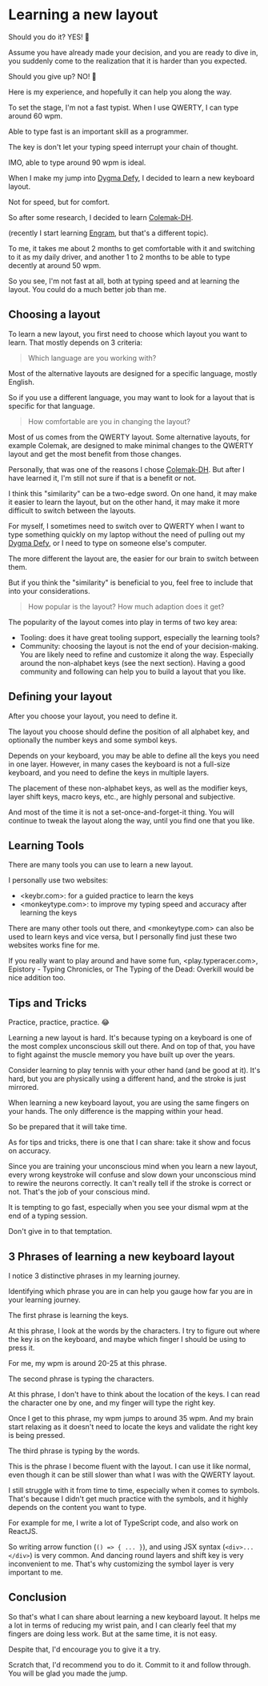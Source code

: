 # Learning a new layout

Should you do it? YES! 💯

Assume you have already made your decision, and you are ready to dive in,
you suddenly come to the realization that it is harder than you expected.

Should you give up? NO! 🙅

Here is my experience, and hopefully it can help you along the way.

To set the stage, I'm not a fast typist.
When I use QWERTY, I can type around 60 wpm.

Able to type fast is an important skill as a programmer.

The key is don't let your typing speed interrupt your chain of thought.

IMO, able to type around 90 wpm is ideal.

When I make my jump into [Dygma Defy],
I decided to learn a new keyboard layout.

Not for speed, but for comfort.

So after some research, I decided to learn [Colemak-DH].

(recently I start learning [Engram](https://engram.dev/), but that's a different topic).

To me, it takes me about 2 months to get comfortable with it and switching to it as my daily driver,
and another 1 to 2 months to be able to type decently at around 50 wpm.

So you see, I'm not fast at all, both at typing speed and at learning the layout.
You could do a much better job than me.

## Choosing a layout

To learn a new layout, you first need to choose which layout you want to learn.
That mostly depends on 3 criteria:

> Which language are you working with?

Most of the alternative layouts are designed for a specific language,
mostly English.

So if you use a different language, you may want to look for a layout that is specific for that language.

> How comfortable are you in changing the layout?

Most of us comes from the QWERTY layout.
Some alternative layouts,
for example Colemak,
are designed to make minimal changes to the QWERTY layout and get the most benefit from those changes.

Personally, that was one of the reasons I chose [Colemak-DH].
But after I have learned it, I'm still not sure if that is a benefit or not.

I think this "similarity" can be a two-edge sword.
On one hand, it may make it easier to learn the layout,
but on the other hand, it may make it more difficult to switch between the layouts.

For myself, I sometimes need to switch over to QWERTY when I want to type something quickly on my laptop without the need of pulling out my [Dygma Defy],
or I need to type on someone else's computer.

The more different the layout are, the easier for our brain to switch between them.

But if you think the "similarity" is beneficial to you, feel free to include that into your considerations.

> How popular is the layout? How much adaption does it get?

The popularity of the layout comes into play in terms of two key area:

- Tooling: does it have great tooling support, especially the learning tools?
- Community: choosing the layout is not the end of your decision-making. You are likely need to refine and customize it along the way.
  Especially around the non-alphabet keys (see the next section). Having a good community and following can help you to build a layout that you like.

## Defining your layout

After you choose your layout, you need to define it.

The layout you choose should define the position of all alphabet key,
and optionally the number keys and some symbol keys.

Depends on your keyboard, you may be able to define all the keys you need in one layer.
However, in many cases the keyboard is not a full-size keyboard, and you need to define the keys in multiple layers.

The placement of these non-alphabet keys, as well as the modifier keys, layer shift keys, macro keys, etc.,
are highly personal and subjective.

And most of the time it is not a set-once-and-forget-it thing.
You will continue to tweak the layout along the way, until you find one that you like.

## Learning Tools

There are many tools you can use to learn a new layout.

I personally use two websites:

- <keybr.com>: for a guided practice to learn the keys
- <monkeytype.com>: to improve my typing speed and accuracy after learning the keys

There are many other tools out there, and <monkeytype.com> can also be used to learn keys and vice versa,
but I personally find just these two websites works fine for me.

If you really want to play around and have some fun,
<play.typeracer.com>, Epistory - Typing Chronicles,
or The Typing of the Dead: Overkill would be nice addition too.

## Tips and Tricks

Practice, practice, practice. 😂

Learning a new layout is hard.
It's because typing on a keyboard is one of the most complex unconscious skill out there.
And on top of that, you have to fight against the muscle memory you have built up over the years.

Consider learning to play tennis with your other hand (and be good at it).
It's hard, but you are physically using a different hand, and the stroke is just mirrored.

When learning a new keyboard layout, you are using the same fingers on your hands.
The only difference is the mapping within your head.

So be prepared that it will take time.

As for tips and tricks, there is one that I can share: take it show and focus on accuracy.

Since you are training your unconscious mind when you learn a new layout,
every wrong keystroke will confuse and slow down your unconscious mind to rewire the neurons correctly.
It can't really tell if the stroke is correct or not. That's the job of your conscious mind.

It is tempting to go fast, especially when you see your dismal wpm at the end of a typing session.

Don't give in to that temptation.

## 3 Phrases of learning a new keyboard layout

I notice 3 distinctive phrases in my learning journey.

Identifying which phrase you are in can help you gauge how far you are in your learning journey.

The first phrase is learning the keys.

At this phrase, I look at the words by the characters.
I try to figure out where the key is on the keyboard,
and maybe which finger I should be using to press it.

For me, my wpm is around 20-25 at this phrase.

The second phrase is typing the characters.

At this phrase, I don't have to think about the location of the keys.
I can read the character one by one, and my finger will type the right key.

Once I get to this phrase, my wpm jumps to around 35 wpm.
And my brain start relaxing as it doesn't need to locate the keys and validate the right key is being pressed.

The third phrase is typing by the words.

This is the phrase I become fluent with the layout.
I can use it like normal, even though it can be still slower than what I was with the QWERTY layout.

I still struggle with it from time to time, especially when it comes to symbols.
That's because I didn't get much practice with the symbols,
and it highly depends on the content you want to type.

For example for me, I write a lot of TypeScript code, and also work on ReactJS.

So writing arrow function (`() => { ... }`), and using JSX syntax (`<div>...</div>`) is very common.
And dancing round layers and shift key is very inconvenient to me.
That's why customizing the symbol layer is very important to me.

## Conclusion

So that's what I can share about learning a new keyboard layout.
It helps me a lot in terms of reducing my wrist pain, and I can clearly feel that my fingers are doing less work.
But at the same time, it is not easy.

Despite that, I'd encourage you to give it a try.

Scratch that, I'd recommend you to do it.
Commit to it and follow through.
You will be glad you made the jump.

[Dygma Defy]: https://www.dygma.com/defy
[Colemak-DH]: https://colemakmods.github.io/mod-dh/
